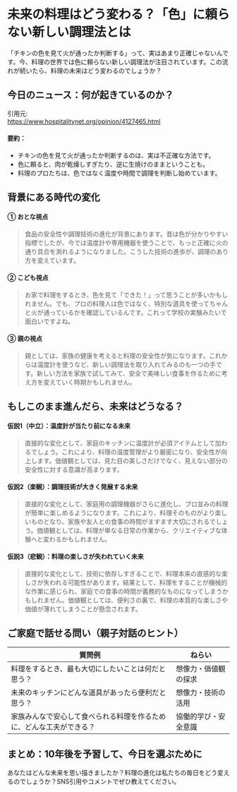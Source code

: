 # 未来の料理はどう変わる？「色」に頼らない新しい調理法とは

「チキンの色を見て火が通ったか判断する」って、実はあまり正確じゃないんです。今、料理の世界では色に頼らない新しい調理法が注目されています。この流れが続いたら、料理の未来はどう変わるのでしょうか？

## 今日のニュース：何が起きているのか？
引用元:  
https://www.hospitalitynet.org/opinion/4127465.html

#### 要約：
- チキンの色を見て火が通ったか判断するのは、実は不正確な方法です。
- 色に頼ると、肉が乾燥しすぎたり、逆に生焼けのままということも。
- 料理のプロたちは、色ではなく温度や時間で調理を判断し始めています。

## 背景にある時代の変化

#### ① おとな視点
> 食品の安全性や調理技術の進化が背景にあります。昔は色が分かりやすい指標でしたが、今では温度計や専用機器を使うことで、もっと正確に火の通り具合を測れるようになりました。こうした技術の進歩が、調理のあり方を変えています。

#### ② こども視点
> お家で料理をするとき、色を見て「できた！」って思うことが多いかもしれません。でも、プロの料理人は色ではなく、特別な道具を使ってちゃんと火が通っているかを確認しているんです。これって学校の実験みたいで面白いですよね。

#### ③ 親の視点
> 親としては、家族の健康を考えると料理の安全性が気になります。これからは温度計を使うなど、新しい調理法を取り入れてみるのも一つの手です。新しい方法を家族で試してみて、安全で美味しい食事を作るために考え方を変えていく時期かもしれません。

## もしこのまま進んだら、未来はどうなる？

#### 仮説1（中立）：温度計が当たり前になる未来  
> 直接的な変化として、家庭のキッチンに温度計が必須アイテムとして加わるでしょう。これにより、料理の温度管理がより厳密になり、安全性が向上します。価値観としては、見た目の美しさだけでなく、見えない部分の安全性に対する意識が高まります。

#### 仮説2（楽観）：調理技術が大きく発展する未来  
> 直接的な変化として、家庭用の調理機器がさらに進化し、プロ並みの料理が簡単に楽しめるようになります。これにより、料理そのものがより楽しいものとなり、家族や友人との食事の時間がますます大切にされるでしょう。価値観としては、料理が単なる日常の作業から、クリエイティブな体験へと変わるかもしれません。

#### 仮説3（悲観）：料理の楽しさが失われていく未来  
> 直接的な変化として、技術に依存しすぎることで、料理本来の直感的な楽しさが失われる可能性があります。結果として、料理をすることが機械的な作業に感じられ、家庭での食事の時間が義務的なものになってしまうかもしれません。価値観としては、便利さの裏で、料理の本質的な楽しさや価値が薄れてしまうことが懸念されます。

## ご家庭で話せる問い（親子対話のヒント）

| 質問例 | ねらい |
|-------|-------|
| 料理をするとき、最も大切にしたいことは何だと思う？ | 想像力・価値観の探求 |
| 未来のキッチンにどんな道具があったら便利だと思う？ | 想像力・技術の活用 |
| 家族みんなで安心して食べられる料理を作るために、どんな工夫ができる？ | 協働的学び・安全意識 |

## まとめ：10年後を予習して、今日を選ぶために
あなたはどんな未来を思い描きましたか？料理の進化は私たちの毎日をどう変えるのでしょうか？SNS引用やコメントでぜひ教えてください。